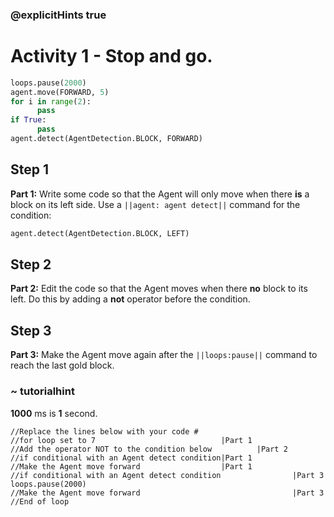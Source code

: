 ### @explicitHints true

# Activity 1 -  Stop and go.

```python
loops.pause(2000)
agent.move(FORWARD, 5)
for i in range(2):
      pass
if True:
      pass
agent.detect(AgentDetection.BLOCK, FORWARD)
```

## Step 1
**Part 1:** Write some code so that the Agent will only move when there **is** a block on its left side. 
Use a `||agent: agent detect||` command for the condition: 
```python
agent.detect(AgentDetection.BLOCK, LEFT)
```

## Step 2
**Part 2:** Edit the code so that the Agent moves when there **no** block to its left. 
Do this by adding a **not** operator before the condition. 

## Step 3
**Part 3:** Make the Agent move again after the `||loops:pause||` command to reach the last gold block.

### ~ tutorialhint
**1000** ms is **1** second.

```template
//Replace the lines below with your code #    
//for loop set to 7                            |Part 1
//Add the operator NOT to the condition below          |Part 2 
//if conditional with an Agent detect condition|Part 1
//Make the Agent move forward                  |Part 1
//if conditional with an Agent detect condition                |Part 3
loops.pause(2000)
//Make the Agent move forward                                  |Part 3
//End of loop
```

